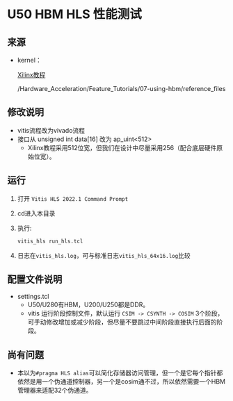 # U50 HBM HLS 性能测试

## 来源

* kernel：

    [Xilinx教程](https://github.com/Xilinx/Vitis-Tutorials)

    /Hardware_Acceleration/Feature_Tutorials/07-using-hbm/reference_files

## 修改说明

* vitis流程改为vivado流程
* 接口从 unsigned int data[16] 改为 ap_uint<512>
  * Xilinx教程采用512位宽，但我们在设计中尽量采用256（配合底层硬件原始位宽）。
  
## 运行

1. 打开 ```Vitis HLS 2022.1 Command Prompt```
2. cd进入本目录
3. 执行:

   ```sh
   vitis_hls run_hls.tcl
   ```

4. 日志在```vitis_hls.log```，可与标准日志```vitis_hls_64x16.log```比较

## 配置文件说明

* settings.tcl
  * U50/U280有HBM，U200/U250都是DDR。
  * vitis 运行阶段控制文件，默认运行 ```CSIM -> CSYNTH -> COSIM``` 3个阶段，可手动修改增加或减少阶段，但尽量不要跳过中间阶段直接执行后面的阶段。

## 尚有问题

* 本以为```#pragma HLS alias```可以简化存储器访问管理，但一个是它每个指针都依然是用一个伪通道控制器，另一个是cosim通不过，所以依然需要一个HBM管理器来适配32个伪通道。
